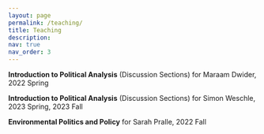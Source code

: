 ```yaml
---
layout: page
permalink: /teaching/
title: Teaching
description:
nav: true
nav_order: 3
---
```


**Introduction to Political Analysis** (Discussion Sections) for Maraam Dwider, 2022 Spring


**Introduction to Political Analysis** (Discussion Sections) for Simon Weschle, 2023 Spring, 2023 Fall


**Environmental Politics and Policy** for Sarah Pralle, 2022 Fall
